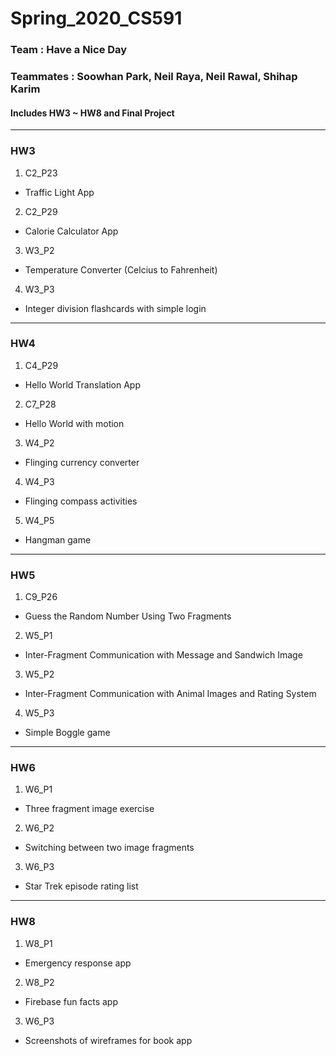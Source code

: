 # Spring_2020_CS591
### Team : Have a Nice Day 
### Teammates : Soowhan Park, Neil Raya, Neil Rawal, Shihap Karim
#### Includes HW3 ~ HW8 and Final Project
---
### HW3 
1. C2_P23 
 - Traffic Light App
2. C2_P29 
- Calorie Calculator App
3. W3_P2 
- Temperature Converter (Celcius to Fahrenheit) 
4. W3_P3
- Integer division flashcards with simple login
---
### HW4
1. C4_P29 
- Hello World Translation App
2. C7_P28 
- Hello World with motion 
3. W4_P2 
- Flinging currency converter 
4. W4_P3
- Flinging compass activities
5. W4_P5
- Hangman game
---
### HW5
1. C9_P26 
- Guess the Random Number Using Two Fragments
2. W5_P1 
- Inter-Fragment Communication with Message and Sandwich Image 
3. W5_P2 
- Inter-Fragment Communication with Animal Images and Rating System 
4. W5_P3
- Simple Boggle game
---
### HW6
1. W6_P1 
- Three fragment image exercise
2. W6_P2 
- Switching between two image fragments
3. W6_P3 
- Star Trek episode rating list 
---
### HW8
1. W8_P1 
- Emergency response app
2. W8_P2 
- Firebase fun facts app
3. W6_P3 
- Screenshots of wireframes for book app 


